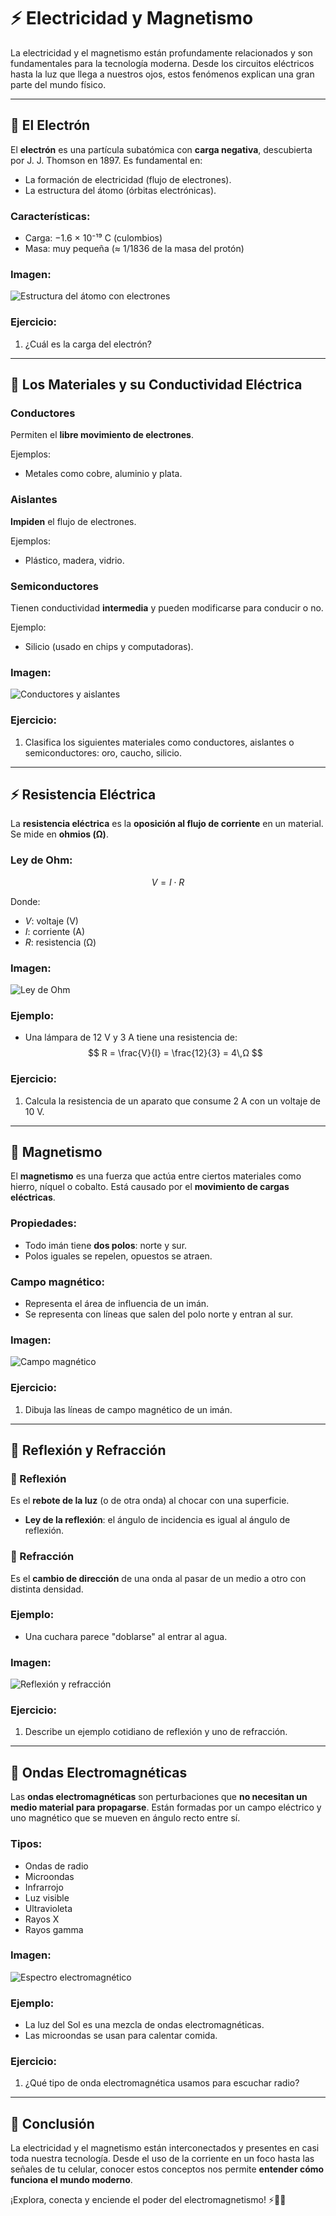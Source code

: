 # ⚡ Electricidad y Magnetismo

La electricidad y el magnetismo están profundamente relacionados y son fundamentales para la tecnología moderna. Desde los circuitos eléctricos hasta la luz que llega a nuestros ojos, estos fenómenos explican una gran parte del mundo físico.

---
## 🔘 El Electrón

El **electrón** es una partícula subatómica con **carga negativa**, descubierta por J. J. Thomson en 1897. Es fundamental en:
- La formación de electricidad (flujo de electrones).
- La estructura del átomo (órbitas electrónicas).

### Características:
- Carga: −1.6 × 10⁻¹⁹ C (culombios)
- Masa: muy pequeña (≈ 1/1836 de la masa del protón)

### Imagen:
![Estructura del átomo con electrones](https://upload.wikimedia.org/wikipedia/commons/thumb/5/5f/Atom_diagram.png/640px-Atom_diagram.png)

### Ejercicio:
1. ¿Cuál es la carga del electrón?

---
## 🔌 Los Materiales y su Conductividad Eléctrica

### Conductores
Permiten el **libre movimiento de electrones**.

Ejemplos:
- Metales como cobre, aluminio y plata.

### Aislantes
**Impiden** el flujo de electrones.

Ejemplos:
- Plástico, madera, vidrio.

### Semiconductores
Tienen conductividad **intermedia** y pueden modificarse para conducir o no.

Ejemplo:
- Silicio (usado en chips y computadoras).

### Imagen:
![Conductores y aislantes](https://www.electricityforum.com/images/posts/2020/August/conductors-vs-insulators-1.jpg)

### Ejercicio:
1. Clasifica los siguientes materiales como conductores, aislantes o semiconductores: oro, caucho, silicio.

---
## ⚡ Resistencia Eléctrica

La **resistencia eléctrica** es la **oposición al flujo de corriente** en un material. Se mide en **ohmios (Ω)**.

### Ley de Ohm:
$$ V = I \cdot R $$

Donde:
- *V*: voltaje (V)
- *I*: corriente (A)
- *R*: resistencia (Ω)

### Imagen:
![Ley de Ohm](https://upload.wikimedia.org/wikipedia/commons/thumb/3/3e/Ohm%27s_law_triangle.svg/512px-Ohm%27s_law_triangle.svg.png)

### Ejemplo:
- Una lámpara de 12 V y 3 A tiene una resistencia de:
  $$ R = \frac{V}{I} = \frac{12}{3} = 4\,Ω $$

### Ejercicio:
1. Calcula la resistencia de un aparato que consume 2 A con un voltaje de 10 V.

---
## 🧲 Magnetismo

El **magnetismo** es una fuerza que actúa entre ciertos materiales como hierro, níquel o cobalto. Está causado por el **movimiento de cargas eléctricas**.

### Propiedades:
- Todo imán tiene **dos polos**: norte y sur.
- Polos iguales se repelen, opuestos se atraen.

### Campo magnético:
- Representa el área de influencia de un imán.
- Se representa con líneas que salen del polo norte y entran al sur.

### Imagen:
![Campo magnético](https://upload.wikimedia.org/wikipedia/commons/thumb/0/0c/VFPt_cylindrical_magnet_field.svg/512px-VFPt_cylindrical_magnet_field.svg.png)

### Ejercicio:
1. Dibuja las líneas de campo magnético de un imán.

---
## 🔄 Reflexión y Refracción

### 🔁 Reflexión
Es el **rebote de la luz** (o de otra onda) al chocar con una superficie.

- **Ley de la reflexión**: el ángulo de incidencia es igual al ángulo de reflexión.

### 🔄 Refracción
Es el **cambio de dirección** de una onda al pasar de un medio a otro con distinta densidad.

### Ejemplo:
- Una cuchara parece "doblarse" al entrar al agua.

### Imagen:
![Reflexión y refracción](https://upload.wikimedia.org/wikipedia/commons/thumb/1/15/RefractionReflexion.png/800px-RefractionReflexion.png)

### Ejercicio:
1. Describe un ejemplo cotidiano de reflexión y uno de refracción.

---
## 📡 Ondas Electromagnéticas

Las **ondas electromagnéticas** son perturbaciones que **no necesitan un medio material para propagarse**. Están formadas por un campo eléctrico y uno magnético que se mueven en ángulo recto entre sí.

### Tipos:
- Ondas de radio
- Microondas
- Infrarrojo
- Luz visible
- Ultravioleta
- Rayos X
- Rayos gamma

### Imagen:
![Espectro electromagnético](https://upload.wikimedia.org/wikipedia/commons/thumb/7/7c/EM_spectrum.svg/800px-EM_spectrum.svg.png)

### Ejemplo:
- La luz del Sol es una mezcla de ondas electromagnéticas.
- Las microondas se usan para calentar comida.

### Ejercicio:
1. ¿Qué tipo de onda electromagnética usamos para escuchar radio?

---
## 🧠 Conclusión
La electricidad y el magnetismo están interconectados y presentes en casi toda nuestra tecnología. Desde el uso de la corriente en un foco hasta las señales de tu celular, conocer estos conceptos nos permite **entender cómo funciona el mundo moderno**.

¡Explora, conecta y enciende el poder del electromagnetismo! ⚡🧲📡
